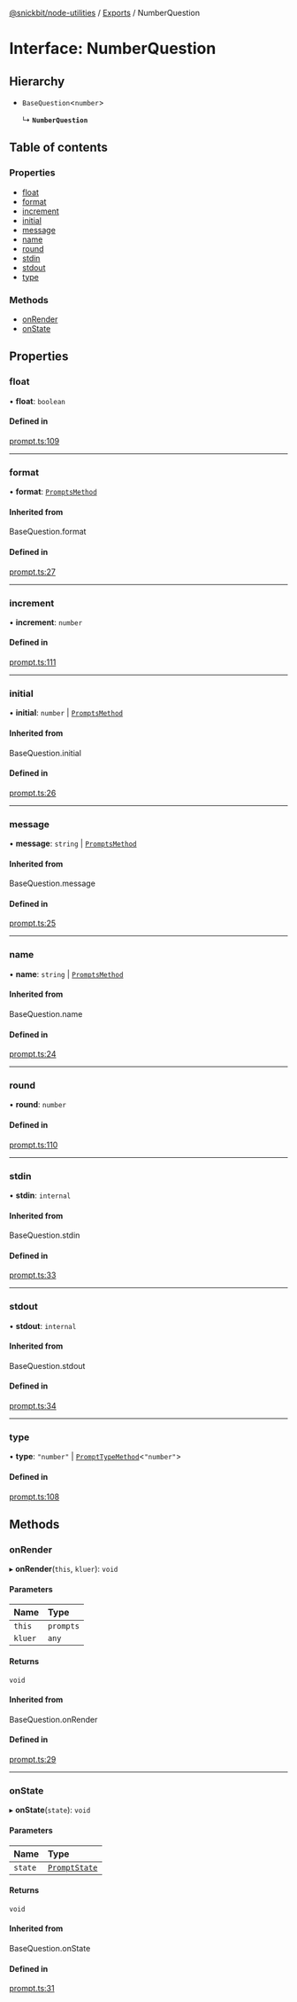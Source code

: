 [@snickbit/node-utilities](../README.md) / [Exports](../modules.md) / NumberQuestion

# Interface: NumberQuestion

## Hierarchy

- `BaseQuestion`<`number`\>

  ↳ **`NumberQuestion`**

## Table of contents

### Properties

- [float](NumberQuestion.md#float)
- [format](NumberQuestion.md#format)
- [increment](NumberQuestion.md#increment)
- [initial](NumberQuestion.md#initial)
- [message](NumberQuestion.md#message)
- [name](NumberQuestion.md#name)
- [round](NumberQuestion.md#round)
- [stdin](NumberQuestion.md#stdin)
- [stdout](NumberQuestion.md#stdout)
- [type](NumberQuestion.md#type)

### Methods

- [onRender](NumberQuestion.md#onrender)
- [onState](NumberQuestion.md#onstate)

## Properties

### float

• **float**: `boolean`

#### Defined in

[prompt.ts:109](https://github.com/snickbit/snickbit.js/blob/3fd09b6/packages/node-utilities/src/prompt.ts#L109)

___

### format

• **format**: [`PromptsMethod`](../modules.md#promptsmethod)

#### Inherited from

BaseQuestion.format

#### Defined in

[prompt.ts:27](https://github.com/snickbit/snickbit.js/blob/3fd09b6/packages/node-utilities/src/prompt.ts#L27)

___

### increment

• **increment**: `number`

#### Defined in

[prompt.ts:111](https://github.com/snickbit/snickbit.js/blob/3fd09b6/packages/node-utilities/src/prompt.ts#L111)

___

### initial

• **initial**: `number` \| [`PromptsMethod`](../modules.md#promptsmethod)

#### Inherited from

BaseQuestion.initial

#### Defined in

[prompt.ts:26](https://github.com/snickbit/snickbit.js/blob/3fd09b6/packages/node-utilities/src/prompt.ts#L26)

___

### message

• **message**: `string` \| [`PromptsMethod`](../modules.md#promptsmethod)

#### Inherited from

BaseQuestion.message

#### Defined in

[prompt.ts:25](https://github.com/snickbit/snickbit.js/blob/3fd09b6/packages/node-utilities/src/prompt.ts#L25)

___

### name

• **name**: `string` \| [`PromptsMethod`](../modules.md#promptsmethod)

#### Inherited from

BaseQuestion.name

#### Defined in

[prompt.ts:24](https://github.com/snickbit/snickbit.js/blob/3fd09b6/packages/node-utilities/src/prompt.ts#L24)

___

### round

• **round**: `number`

#### Defined in

[prompt.ts:110](https://github.com/snickbit/snickbit.js/blob/3fd09b6/packages/node-utilities/src/prompt.ts#L110)

___

### stdin

• **stdin**: `internal`

#### Inherited from

BaseQuestion.stdin

#### Defined in

[prompt.ts:33](https://github.com/snickbit/snickbit.js/blob/3fd09b6/packages/node-utilities/src/prompt.ts#L33)

___

### stdout

• **stdout**: `internal`

#### Inherited from

BaseQuestion.stdout

#### Defined in

[prompt.ts:34](https://github.com/snickbit/snickbit.js/blob/3fd09b6/packages/node-utilities/src/prompt.ts#L34)

___

### type

• **type**: ``"number"`` \| [`PromptTypeMethod`](PromptTypeMethod.md)<``"number"``\>

#### Defined in

[prompt.ts:108](https://github.com/snickbit/snickbit.js/blob/3fd09b6/packages/node-utilities/src/prompt.ts#L108)

## Methods

### onRender

▸ **onRender**(`this`, `kluer`): `void`

#### Parameters

| Name | Type |
| :------ | :------ |
| `this` | `prompts` |
| `kluer` | `any` |

#### Returns

`void`

#### Inherited from

BaseQuestion.onRender

#### Defined in

[prompt.ts:29](https://github.com/snickbit/snickbit.js/blob/3fd09b6/packages/node-utilities/src/prompt.ts#L29)

___

### onState

▸ **onState**(`state`): `void`

#### Parameters

| Name | Type |
| :------ | :------ |
| `state` | [`PromptState`](PromptState.md) |

#### Returns

`void`

#### Inherited from

BaseQuestion.onState

#### Defined in

[prompt.ts:31](https://github.com/snickbit/snickbit.js/blob/3fd09b6/packages/node-utilities/src/prompt.ts#L31)
